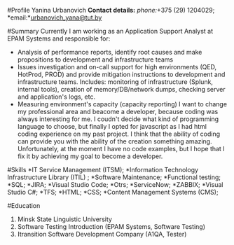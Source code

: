 #Profile
Yanina Urbanovich
**Contact details:**
*phone:*+375 (29) 1204029; *email:*urbanovich_yana@tut.by

#Summary
Currently I am working as an Application Support Analyst at EPAM Systems and responsible for:
- Analysis of performance reports, identify root causes and make propositions to development and infrastructure teams 
- Issues investigation and on-call support for high environments (QED, HotProd, PROD) and provide mitigation instructions to development and infrastructure teams. Includes: monitoring of infrastructure (Splunk, internal tools), creation of memory/DB/network dumps, checking server and application's logs, etc. 
- Measuring environment's capacity (capacity reporting)
I want to change my professional area and beacome a developer, because coding was always interesting for me. I coudn't decide what kind of programming language to choose, but finally I opted for javascript as I had html coding experience on my past project. I think that the ability of coding can provide you with the ability of the creation something amazing. Unfortunately, at the moment I have no code examples, but I hope that I fix it by achieving my goal to become a developer.

#Skills
*IT Service Management (ITSM)‍; 
*Information Technology Infrastructure Library (ITIL)‍ ; 
*Software Maintenance‍; 
*Functional testing‍; 
*SQL‍; 
*JIRA‍; 
*Visual Studio Code‍; 
*Otrs‍; 
*ServiceNow‍; 
*ZABBIX‍; 
*Visual Studio C#; 
*TFS; 
*HTML; 
*CSS; 
*Content Management Systems (CMS);

#Education
1. Minsk State Linguistic University
2. Software Testing Introduction (EPAM Systems, Software Testing)
3. Itransition Software Development Company (A1QA, Tester)




